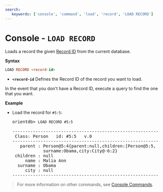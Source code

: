 ```yaml
---
search:
   keywords: ['console', 'command', 'load', 'record', 'LOAD RECORD']
---
```


# Console - `LOAD RECORD`

Loads a record the given [Record ID](Concepts.md#record-id) from the current database.

**Syntax**

```sql
LOAD RECORD <record-id>
```

- **`<record-id`** Defines the Record ID of the record you want to load.

In the event that you don't have a Record ID, execute a query to find the one that you want.

**Example**

- Load the record for `#5:5`:

  <pre>
  orientdb> <code class="lang-sql userinput">LOAD RECORD #5:5</code>

  --------------------------------------------------------------------------------
   Class: Person   id: #5:5   v.0
  --------------------------------------------------------------------------------
     parent : Person@5:4{parent:null,children:[Person@5:5, Person@5:6],name:Barack,
              surname:Obama,city:City@-6:2}
   children : null
       name : Malia Ann
    surname : Obama
       city : null
  --------------------------------------------------------------------------------
  </pre>

>For more information on other commands, see [Console Commands](Console-Commands.md).
